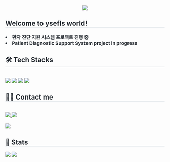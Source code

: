 <div align= "center">
    <img src="https://capsule-render.vercel.app/api?type=waving&color=0:cf72c7,100:7ed1e2&height=115&text=Hello%20sweetie&animation=twinkling&fontColor=204c92&fontSize=70" />
    </div> 
    
 <div style="text-align: left;"> 
    <h2 style="border-bottom: 1px solid #d8dee4; color: #282d33;"> Welcome to ysefls world!  </h2>  
    <div style="font-weight: 700; font-size: 15px; text-align: left; color: #282d33;"> <li>환자 진단 지원 시스템 프로젝트 진행 중 </li></li><li> Patient Diagnostic Support System project in progress </div> 
    </div>
    <div style="text-align: left;">
    <h2 style="border-bottom: 1px solid #d8dee4; color: #282d33;"> 🛠️ Tech Stacks </h2> <br> 
    <div style="margin: ; text-align: left;" "text-align: left;"> <img src="https://img.shields.io/badge/C-A8B9CC?style=for-the-badge&logo=C&logoColor=white">
          <img src="https://img.shields.io/badge/CSS3-1572B6?style=for-the-badge&logo=CSS3&logoColor=white">
          <img src="https://img.shields.io/badge/Github-181717?style=for-the-badge&logo=Github&logoColor=white">
          <img src="https://img.shields.io/badge/HTML5-E34F26?style=for-the-badge&logo=HTML5&logoColor=white">
          </div>
    </div>
    <div style="text-align: left;">
    <h2 style="border-bottom: 1px solid #d8dee4; color: #282d33;"> 🧑‍💻 Contact me </h2> <br> 
    <div style="text-align: left;"> <a href=ysefls_> <img src="https://img.shields.io/badge/Instagram-E4405F?style=for-the-badge&logo=Instagram&logoColor=white&link=ysefls_"> </a>
         <a href=> <img src="https://img.shields.io/badge/Tistory-000000?style=for-the-badge&logo=Tistory&logoColor=white&link="> </a>
          </div>  <br> 
    <div style="text-align: left;"> <a href="https://hits.seeyoufarm.com"> <img src="https://hits.seeyoufarm.com/api/count/incr/badge.svg?url=https%3A%2F%2Fgithub.com%2Fqwe%2F&count_bg=%23000000&title_bg=%23000000&icon=github.svg&icon_color=%23FFFFFF&title=GitHub&edge_flat=false"/></a>
       </div> 
    </div>
    <div style="text-align: left;"> 
    <h2 style="border-bottom: 1px solid #d8dee4; color: #282d33;"> 🏅 Stats </h2> <div style="text-align: left;"> <img src="https://github-readme-stats.vercel.app/api?username=qwe&bg_color=60,fbc6e5,699bdd&title_color=22316d&text_color=22316d"
         /> <img src="https://github-readme-stats.vercel.app/api/top-langs/?username=qwe&layout=compact&bg_color=60,fbc6e5,699bdd&title_color=22316d&text_color=22316d"
           /> </div> 
    </div>
    
